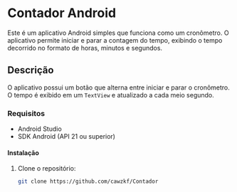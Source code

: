 # Contador Android

Este é um aplicativo Android simples que funciona como um cronômetro. O aplicativo permite iniciar e parar a contagem do tempo, exibindo o tempo decorrido no formato de horas, minutos e segundos.

## Descrição

O aplicativo possui um botão que alterna entre iniciar e parar o cronômetro. O tempo é exibido em um `TextView` e atualizado a cada meio segundo.

### Requisitos

- Android Studio
- SDK Android (API 21 ou superior)

#### Instalação

1. Clone o repositório:

   ```bash
   git clone https://github.com/cawzkf/Contador
